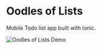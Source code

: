 # Oodles of Lists
Mobile Todo list app built with Ionic.

![Oodles of Lists Demo](oodlesOfListsGif.gif)
